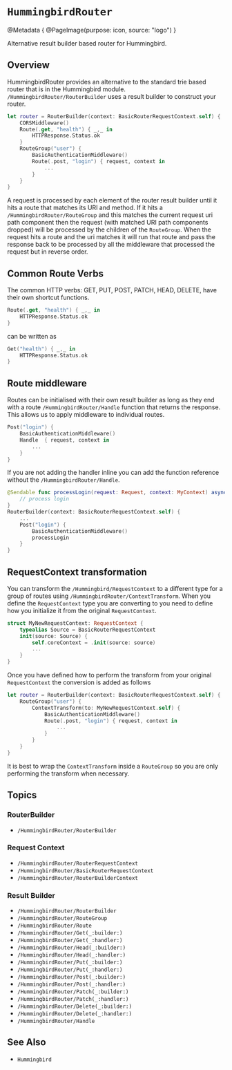 # ``HummingbirdRouter``

@Metadata {
    @PageImage(purpose: icon, source: "logo")
}

Alternative result builder based router for Hummingbird. 

## Overview

HummingbirdRouter provides an alternative to the standard trie based router that is in the Hummingbird module. ``/HummingbirdRouter/RouterBuilder`` uses a result builder to construct your router.

```swift
let router = RouterBuilder(context: BasicRouterRequestContext.self) {
    CORSMiddleware()
    Route(.get, "health") { _,_ in
        HTTPResponse.Status.ok
    }
    RouteGroup("user") {
        BasicAuthenticationMiddleware()
        Route(.post, "login") { request, context in
            ...
        }
    }
}
```

A request is processed by each element of the router result builder until it hits a route that matches its URI and method. If it hits a ``/HummingbirdRouter/RouteGroup`` and this matches the current request uri path component then the request (with matched URI path components dropped) will be processed by the children of the `RouteGroup`. When the request hits a route and the uri matches it will run that route and pass the response back to be processed by all the middleware that processed the request but in reverse order.

## Common Route Verbs

The common HTTP verbs: GET, PUT, POST, PATCH, HEAD, DELETE, have their own shortcut functions.

```swift
Route(.get, "health") { _,_ in
    HTTPResponse.Status.ok
}
```
can be written as
```swift
Get("health") { _,_ in
    HTTPResponse.Status.ok
}
```

## Route middleware

Routes can be initialised with their own result builder as long as they end with a route ``/HummingbirdRouter/Handle`` function that returns the response. This allows us to apply middleware to individual routes. 

```swift
Post("login") {
    BasicAuthenticationMiddleware()
    Handle  { request, context in
        ...
    }
}
```

If you are not adding the handler inline you can add the function reference without the ``/HummingbirdRouter/Handle``.  

```swift
@Sendable func processLogin(request: Request, context: MyContext) async throws -> Response {
    // process login
}
RouterBuilder(context: BasicRouterRequestContext.self) {
    ...
    Post("login") {
        BasicAuthenticationMiddleware()
        processLogin
    }
}
```

## RequestContext transformation

You can transform the ``/Hummingbird/RequestContext`` to a different type for a group of routes using ``/HummingbirdRouter/ContextTransform``. When you define the `RequestContext` type you are converting to you need to define how you initialize it from the original `RequestContext`.

```swift
struct MyNewRequestContext: RequestContext {
    typealias Source = BasicRouterRequestContext
    init(source: Source) {
        self.coreContext = .init(source: source)
        ...
    }
}
```
Once you have defined how to perform the transform from your original `RequestContext` the conversion is added as follows

```swift
let router = RouterBuilder(context: BasicRouterRequestContext.self) {
    RouteGroup("user") {
        ContextTransform(to: MyNewRequestContext.self) {
            BasicAuthenticationMiddleware()
            Route(.post, "login") { request, context in
                ...
            }
        }
    }
}
```
It is best to wrap the `ContextTransform` inside a `RouteGroup` so you are only performing the transform when necessary.

## Topics

### RouterBuilder

- ``/HummingbirdRouter/RouterBuilder``

### Request Context

- ``/HummingbirdRouter/RouterRequestContext``
- ``/HummingbirdRouter/BasicRouterRequestContext``
- ``/HummingbirdRouter/RouterBuilderContext``

### Result Builder

- ``/HummingbirdRouter/RouterBuilder``
- ``/HummingbirdRouter/RouteGroup``
- ``/HummingbirdRouter/Route``
- ``/HummingbirdRouter/Get(_:builder:)``
- ``/HummingbirdRouter/Get(_:handler:)``
- ``/HummingbirdRouter/Head(_:builder:)``
- ``/HummingbirdRouter/Head(_:handler:)``
- ``/HummingbirdRouter/Put(_:builder:)``
- ``/HummingbirdRouter/Put(_:handler:)``
- ``/HummingbirdRouter/Post(_:builder:)``
- ``/HummingbirdRouter/Post(_:handler:)``
- ``/HummingbirdRouter/Patch(_:builder:)``
- ``/HummingbirdRouter/Patch(_:handler:)``
- ``/HummingbirdRouter/Delete(_:builder:)``
- ``/HummingbirdRouter/Delete(_:handler:)``
- ``/HummingbirdRouter/Handle``

## See Also

- ``Hummingbird``
